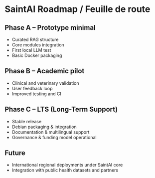 # SaintAI Roadmap / Feuille de route

## Phase A – Prototype minimal
- Curated RAG structure
- Core modules integration
- First local LLM test
- Basic Docker packaging

## Phase B – Academic pilot
- Clinical and veterinary validation
- User feedback loop
- Improved testing and CI

## Phase C – LTS (Long-Term Support)
- Stable release
- Debian packaging & integration
- Documentation & multilingual support
- Governance & funding model operational

## Future
- International regional deployments under SaintAI core
- Integration with public health datasets and partners
